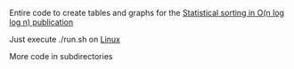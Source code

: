 Entire code to create tables and graphs for the [Statistical sorting in O(n log log n) publication](./Sorting/sorting8.pdf)

Just execute ./run.sh on [Linux](https://www.kernel.org/)

More code in subdirectories
